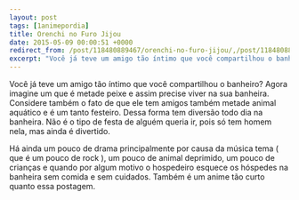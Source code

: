 ```yaml
---
layout: post
tags: [1animepordia]
title: Orenchi no Furo Jijou
date: 2015-05-09 00:00:51 +0000
redirect_from: /post/118480889467/orenchi-no-furo-jijou/,/post/118480889467/
excerpt: "Você já teve um amigo tão íntimo que você compartilhou o banheiro? Agora imagine um que é metade peixe e assim precise viver na sua banheira. Considere também o fato de que ele tem amigos também metade animal aquático e é um tanto festeiro. Dessa forma tem diversão todo dia na banheira. Não é o tipo de festa de alguém queria ir, pois só tem homem nela, mas ainda é divertido."
---
```


Você já teve um amigo tão íntimo que você compartilhou o banheiro? Agora
imagine um que é metade peixe e assim precise viver na sua banheira.
Considere também o fato de que ele tem amigos também metade animal
aquático e é um tanto festeiro. Dessa forma tem diversão todo dia na
banheira. Não é o tipo de festa de alguém queria ir, pois só tem homem
nela, mas ainda é divertido.

Há ainda um pouco de drama principalmente por causa da música tema ( que
é um pouco de rock ), um pouco de animal deprimido, um pouco de crianças
e quando por algum motivo o hospedeiro esquece os hóspedes na banheira
sem comida e sem cuidados. Também é um anime tão curto quanto essa
postagem.


